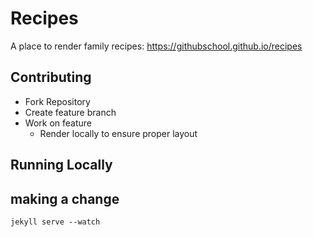 # Recipes

A place to render family recipes: https://githubschool.github.io/recipes

## Contributing
- Fork Repository
- Create feature branch
- Work on feature
  - Render locally to ensure proper layout
  
## Running Locally

## making a change

```
jekyll serve --watch
```
